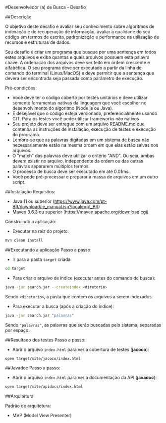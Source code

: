 #Desenvolvedor (a) de Busca - Desafio

##Descrição

O objetivo deste desafio é avaliar seu conhecimento sobre algoritmos de indexação e de recuperação de informação, avaliar a qualidade do seu código em termos de
escrita, padronização e performance na utilização de recursos e estruturas de dados.


Seu desafio é criar um programa que busque por uma sentença em todos estes
arquivos e exiba quantos e quais arquivos possuem esta palavra chave. A ordenação
dos arquivos deve ser feito em ordem crescente e alfabética. O seu programa deve ser executado a partir da linha de comando do terminal (Linux/MacOS) e deve permitir que a sentença que deverá ser encontrada seja passada como parâmetro de execução.

Pré-condições:
- Você deve ter o código coberto por testes unitários e deve utilizar somente ferramentas nativas da linguagem que você escolher no desenvolvimento do algoritmo (Node.js ou Java). 
- É desejável que o código esteja versionado, preferencialmente usando GIT. Para os testes você pode utilizar frameworks não nativos
- Seu projeto deve ser entregue com um arquivo README.md que contenha as instruções de instalação, execução de testes e execução do programa.
- Lembre-se que as palavras digitadas em um sistema de busca não necessariamente estão na mesma ordem em que elas estão salvas nos arquivos. 
- O "match" das palavras deve utilizar o critério "AND". Ou seja, ambas devem existir no arquivo, independente da ordem ou das outras palavras separarem múltiplos termos.
- O processo de busca deve ser executado em até 0.01ms.
- Você pode pré-processar e preparar a massa de arquivos em um outro script.

##Instalação
Requisitos:
- Java 11 ou superior (https://www.java.com/pt-BR/download/ie_manual.jsp?locale=pt_BR)
- Maven 3.6.3 ou superior (https://maven.apache.org/download.cgi)

Construindo a aplicação:
- Executar na raiz do projeto:
```bash
mvn clean install
```

##Executando a aplicação
Passo a passo:
- Ir para a pasta `target` criada:
```bash
cd target
```
- Para criar o arquivo de índice (executar antes do comando de busca):
```bash
java -jar search.jar --createindex <diretorio>
```
Sendo `<diretorio>`, a pasta que contém os arquivos a serem indexados.

- Para executar a busca (após a criação do índice):
```bash
java -jar search.jar "palavras"
```
Sendo `"palavras"`, as palavras que serão buscadas pelo sistema, separadas por espaço.

##Resultado dos testes
Passo a passo:
- Abrir o arquivo `index.html` para ver a cobertura de testes (**jacoco**):
```bash
open target/site/jacoco/index.html
```

##Javadoc
Passo a passo:
- Abrir o arquivo `index.html` para ver a documentação da API (**javadoc**):
```bash
open target/site/apidocs/index.html
```


##Arquitetura

Padrão de arquitetura:
- MVP (Model View Presenter)

